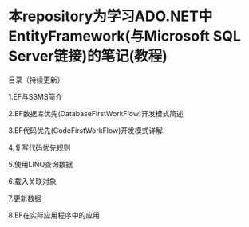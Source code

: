# 本repository为学习ADO.NET中EntityFramework(与Microsoft SQL Server链接)的笔记(教程)

目录（持续更新）

1.EF与SSMS简介

2.EF数据库优先(DatabaseFirstWorkFlow)开发模式简述

3.EF代码优先(CodeFirstWorkFlow)开发模式详解

4.复写代码优先规则

5.使用LINQ查询数据

6.载入关联对象

7.更新数据

8.EF在实际应用程序中的应用
